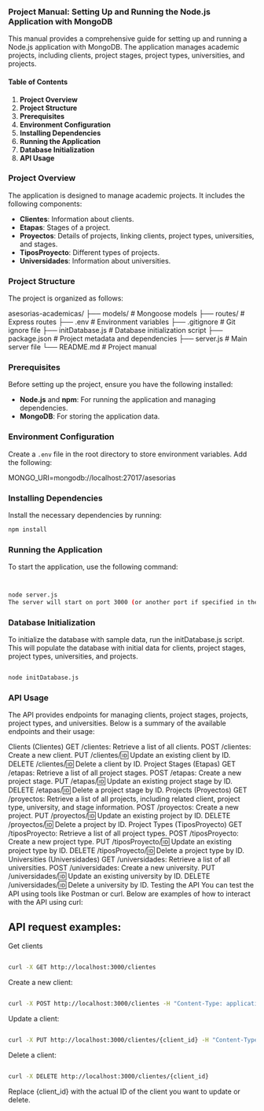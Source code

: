 ### Project Manual: Setting Up and Running the Node.js Application with MongoDB

This manual provides a comprehensive guide for setting up and running a Node.js application with MongoDB. The application manages academic projects, including clients, project stages, project types, universities, and projects.

#### Table of Contents

1. **Project Overview**
2. **Project Structure**
3. **Prerequisites**
4. **Environment Configuration**
5. **Installing Dependencies**
6. **Running the Application**
7. **Database Initialization**
8. **API Usage**

### Project Overview

The application is designed to manage academic projects. It includes the following components:

- **Clientes**: Information about clients.
- **Etapas**: Stages of a project.
- **Proyectos**: Details of projects, linking clients, project types, universities, and stages.
- **TiposProyecto**: Different types of projects.
- **Universidades**: Information about universities.

### Project Structure

The project is organized as follows:

asesorias-academicas/
├── models/ # Mongoose models
├── routes/ # Express routes
├── .env # Environment variables
├── .gitignore # Git ignore file
├── initDatabase.js # Database initialization script
├── package.json # Project metadata and dependencies
├── server.js # Main server file
└── README.md # Project manual


### Prerequisites

Before setting up the project, ensure you have the following installed:

- **Node.js** and **npm**: For running the application and managing dependencies.
- **MongoDB**: For storing the application data.

### Environment Configuration

Create a `.env` file in the root directory to store environment variables. Add the following:

MONGO_URI=mongodb://localhost:27017/asesorias


### Installing Dependencies

Install the necessary dependencies by running:

```sh
npm install
```

### Running the Application
To start the application, use the following command:

```sh


node server.js
The server will start on port 3000 (or another port if specified in the .env file).

```

### Database Initialization
To initialize the database with sample data, run the initDatabase.js script. This will populate the database with initial data for clients, project stages, project types, universities, and projects.

```sh

node initDatabase.js
```

### API Usage
The API provides endpoints for managing clients, project stages, projects, project types, and universities. Below is a summary of the available endpoints and their usage:

Clients (Clientes)
GET /clientes: Retrieve a list of all clients.
POST /clientes: Create a new client.
PUT /clientes/:id: Update an existing client by ID.
DELETE /clientes/:id: Delete a client by ID.
Project Stages (Etapas)
GET /etapas: Retrieve a list of all project stages.
POST /etapas: Create a new project stage.
PUT /etapas/:id: Update an existing project stage by ID.
DELETE /etapas/:id: Delete a project stage by ID.
Projects (Proyectos)
GET /proyectos: Retrieve a list of all projects, including related client, project type, university, and stage information.
POST /proyectos: Create a new project.
PUT /proyectos/:id: Update an existing project by ID.
DELETE /proyectos/:id: Delete a project by ID.
Project Types (TiposProyecto)
GET /tiposProyecto: Retrieve a list of all project types.
POST /tiposProyecto: Create a new project type.
PUT /tiposProyecto/:id: Update an existing project type by ID.
DELETE /tiposProyecto/:id: Delete a project type by ID.
Universities (Universidades)
GET /universidades: Retrieve a list of all universities.
POST /universidades: Create a new university.
PUT /universidades/:id: Update an existing university by ID.
DELETE /universidades/:id: Delete a university by ID.
Testing the API
You can test the API using tools like Postman or curl. Below are examples of how to interact with the API using curl:

## API request examples:

Get clients

```sh

curl -X GET http://localhost:3000/clientes

```

Create a new client:

```sh

curl -X POST http://localhost:3000/clientes -H "Content-Type: application/json" -d '{"nombre": "Juan Perez", "email": "juan.perez@example.com"}'
```

Update a client:

```sh

curl -X PUT http://localhost:3000/clientes/{client_id} -H "Content-Type: application/json" -d '{"nombre": "Juan Perez", "email": "juan.perez@example.com"}'
```

Delete a client:

```sh

curl -X DELETE http://localhost:3000/clientes/{client_id}
```

Replace {client_id} with the actual ID of the client you want to update or delete.
